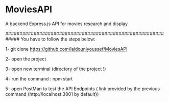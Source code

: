 # MoviesAPI
A backend Express.js API for movies research and display 

#############################################################
You have to follow the steps below:

1- git clone https://github.com/laidouniyoussef/MoviesAPI

2- open the project

3- open new terminal (directory of the project !)

4- run the command : npm start

5- open PostMan to test the API Endpoints ( link provided by the previous command {http://localhost:3001 by default})
